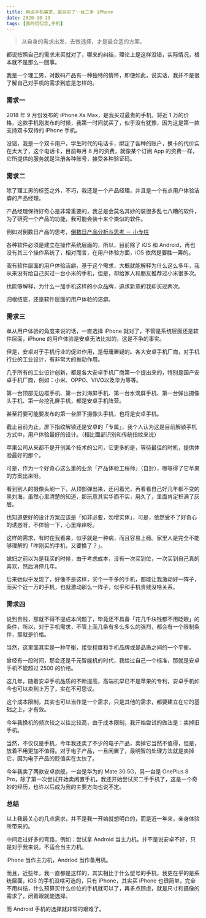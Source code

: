 ```yaml
---
title: 再谈手机需求，最后买了一台二手 iPhone
date: 2020-10-19
tags: [我的叨叨念,手机]
---
```


> 从自身的需求出发，去做选择，才是最合适的方案。

都说按照自己的需求来买就对了，哪来的纠结，理论上是这样没错，实际情况，根本就不是那么一回事。

我是一个理工男，对数码产品有一种独特的情怀，即便如此，说实话，我并不是很了解自己对手机的需求到底是怎样的。

### 需求一

2018 年 9 月份发布的 iPhone Xs Max，是我买过最贵的手机，将近 1 万的价格，这款手机刚发布的时候，我第一时间就买了，似乎没有犹豫，因为这是第一款支持双卡双待的 iPhone 手机。

没错，我是一个双卡用户，学生时代的电话卡，绑定了各种的账户，换卡的代价实在太大了，这个电话卡，目前每月 8 月的资费，就像某个订阅 App 的资费一样，它所提供的服务就是注册各种账号，接受各种验证码。

### 需求二

除了理工男的标签之外，不巧，我还是一个产品经理，并且是一个有点用户体验洁癖的产品经理。

产品经理保持好奇心是非常重要的，我总是会莫名其妙的装很多乱七八糟的软件，为了研究一个产品的功能，我可能会装十来个类似的软件。

例如对倒数日产品的思考，[倒数日产品分析与思考 － 小专栏](https://xiaozhuanlan.com/topic/9214587306)

各种软件必须是建立在操作系统层面的，所以，目前除了 iOS 和 Android，再也没有其三个操作系统了，相对而言，在用户体验方面，iOS 依然是要胜一筹的。

我有软件层面的用户体验洁癖，基于这个需求，大概就能解释为什么这么多年，我从来没有给自己买过一台小米的手机，但是，却给家人和朋友推荐过小米很多次。

也能够解释，为什么一加手机这样的小众品牌，追求新意的我却买过两次。

归根结底，还是软件层面的用户体验的洁癖。

### 需求三

单从用户体验的角度来说的话，一直选择 iPhone 就对了，不管是系统层面还是软件层面，iPhone 的用户体验是安卓无法比拟的，这是不争的事实。

但是，安卓对于手机行业的促进作用，是毋庸置疑的。各大安卓手机厂商，对手机行业的工业设计，有非常大的推动作用。

几乎所有的工业设计创新，都是各大安卓手机厂商第一个提出来的，特别是国产安卓手机厂商，例如：小米、OPPO、VIVO以及华为等等。

第一台顶部无边框手机、第一台刘海屏手机、第一台水滴屏手机、第一台弹出摄像头手机、第一台挖孔屏手机，都是安卓手机阵营。

甚至将要可能要发布的第一台屏下摄像头手机，也将是安卓手机。

截止目前为止，屏下指纹解锁还是安卓的「专属」，我个人认为这是目前解锁手机方式中，用户体验最好的设计。（相比面部识别和传统指纹来说）

苹果公司从来都不是开创某个技术的公司，它更多的是，等待最佳的时机，提供体验最好的那个。

可是，作为一个好奇心这么重的业余「产品体验工程师」（自封），哪等得了它苹果的方案出来呀。

看到别人的摄像头刷一下，从顶部弹出来，还闪着光，再看看自己好几年都不变的黑刘海，虽然心里清楚的知道，那玩意其实华而不实，用久了，里面肯定积满了灰层。

也知道更好的设计方案应该是「如非必要，勿增实体」，可是，依然受不了好奇心的诱惑呀，不体验一下，心里痒痒呀。

这样的需求，有时在我看来，似乎就是一种病，而且容易上瘾。家里人是完全不能够理解的「咋刚买的手机，又要换了？」。

媳妇之前以为是我买的时候，由于考虑成本，没有一次买到位，一次买到自己真的喜欢，然后消停几年。

后来她似乎发现了，好像不是这样，买个一千多的手机，都能让我激动好一阵子，而买个近一万的手机，也就激动那么一阵子，似乎和手机贵贱没啥关系。

### 需求四

说到贵贱，那就不得不提成本问题了，毕竟还不具备「花几千块钱都不用眨眼」的条件，所以，对于手机需求，不管上面几条有多么多么的强烈，都会有一个限制条件，那就是价格。

当然，这里面其实是一种平衡，接受程度和手机品牌或是品质之间的一个平衡。

曾经有一段时间，那会还是千元智能机的时代，我给过自己一个标准，那就是安卓手机不能超过 2500 的价格。

这几年，随着安卓手机品质的不断提高，高端机早已不是苹果的专利，安卓手机如今也可以卖到上万了，实在不可思议。

这个成本限制，其实也可以当作是一个需求，只是其他的需求，都要建立在它的基础之上，才有效。

今年我换机的频次较之以往比较高，由于成本限制，我开始尝试的做法是：卖掉旧手机。

当然，不仅仅是手机，今年我还卖了不少的电子产品，卖掉它当然不值得，但是，放着不用更加不值得。对于电子产品，一旦闲置了，最明智的处理方法就是卖掉它，因为电子产品的贬值实在太快了。

今年我卖了两款安卓旗舰，一台是华为的 Mate 30 5G，另一台是 OnePlus 8 Pro，除了第一次尝试开始卖闲置手机，我还开始尝试买二手手机了，这是一个奇妙的经历，也许以后成为我的主要方向也说不定。

### 总结

以上我最关心的几点需求，并不是我一开始就想明白的，而是近一年来，亲身体验所带来的。

中间走过好多的弯路，例如：尝试拿 Android 当主力机。并不是说安卓不好，只是对于我来说，不适合当主力机。

 iPhone 当作主力机，Andriod 当作备用机。

而且，近些年，我一直都是这样的，其实相比于什么型号的手机，我更在乎的是系统层面，iOS 的手机没啥可选的，只有 iPhone，其实买 iPhone 也很简单，完全不用纠结，什么预算买什么价位的手机就可以了，再多点顾虑，就是尺寸和摄像的需求了，闭着眼就能选择。

而 Android 手机的选择就非常的艰难了。